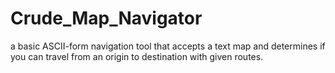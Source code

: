 # Crude_Map_Navigator
a basic ASCII-form navigation tool that accepts a text map and determines if you can travel from an origin to destination with given routes.
